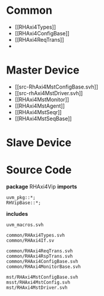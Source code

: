 
# Common
- [[RHAxi4Types]]
- [[RHAxi4ConfigBase]]
- [[RHAxi4ReqTrans]]
- 

# Master Device

- [[src-RhAxi4MstConfigBase.svh]]
- [[src-rhAxi4MstDriver.svh]]
- [[RHAxi4MstMonitor]]
- [[RHAxi4MstAgent]]
- [[RHAxi4MstSeqr]]
- [[RHAxi4MstSeqBase]]


# Slave Device

# Source Code
**package** RHAxi4Vip
**imports**
```
uvm_pkg::*;
RHVipBase::*;
```
**includes**
```
uvm_macros.svh

common/RHAxi4Types.svh
common/RHAxi4If.sv

common/RHAxi4ReqTrans.svh
common/RHAxi4RspTrans.svh
common/RHAxi4ConfigBase.svh
common/RHAxi4MonitorBase.svh

mst/RHAxi4MstConfigBase.svh
msst/RHAxi4MstConfig.svh
mst/RHAxi4MstDriver.svh


```

